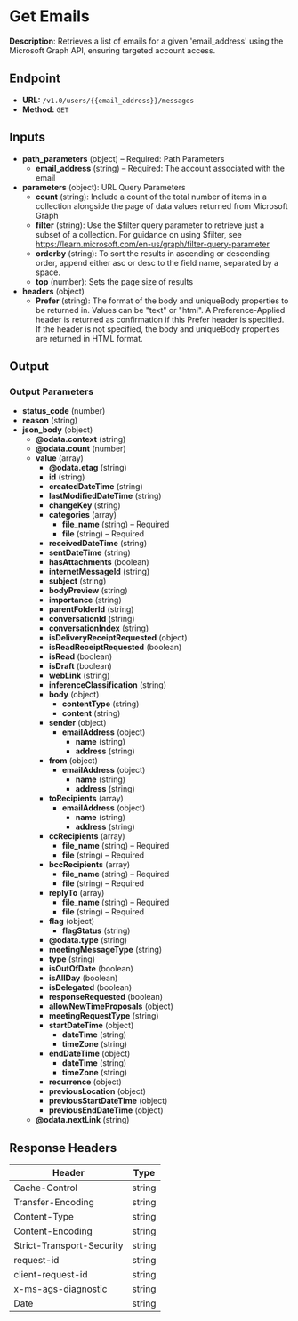 # Get Emails

**Description**: Retrieves a list of emails for a given 'email_address' using the Microsoft Graph API, ensuring targeted account access.

## Endpoint

- **URL:** `/v1.0/users/{{email_address}}/messages`
- **Method:** `GET`
## Inputs

- **path_parameters** (object) – Required: Path Parameters
  - **email_address** (string) – Required: The account associated with the email
- **parameters** (object): URL Query Parameters
  - **count** (string): Include a count of the total number of items in a collection alongside the page of data values returned from Microsoft Graph
  - **filter** (string): Use the $filter query parameter to retrieve just a subset of a collection. For guidance on using $filter, see https://learn.microsoft.com/en-us/graph/filter-query-parameter
  - **orderby** (string): To sort the results in ascending or descending order, append either asc or desc to the field name, separated by a space.
  - **top** (number): Sets the page size of results
- **headers** (object)
  - **Prefer** (string): The format of the body and uniqueBody properties to be returned in. Values can be "text" or "html". A Preference-Applied header is returned as confirmation if this Prefer header is specified. If the header is not specified, the body and uniqueBody properties are returned in HTML format.
## Output

### Output Parameters

- **status_code** (number)
- **reason** (string)
- **json_body** (object)
  - **@odata.context** (string)
  - **@odata.count** (number)
  - **value** (array)
    - **@odata.etag** (string)
    - **id** (string)
    - **createdDateTime** (string)
    - **lastModifiedDateTime** (string)
    - **changeKey** (string)
    - **categories** (array)
      - **file_name** (string) – Required
      - **file** (string) – Required
    - **receivedDateTime** (string)
    - **sentDateTime** (string)
    - **hasAttachments** (boolean)
    - **internetMessageId** (string)
    - **subject** (string)
    - **bodyPreview** (string)
    - **importance** (string)
    - **parentFolderId** (string)
    - **conversationId** (string)
    - **conversationIndex** (string)
    - **isDeliveryReceiptRequested** (object)
    - **isReadReceiptRequested** (boolean)
    - **isRead** (boolean)
    - **isDraft** (boolean)
    - **webLink** (string)
    - **inferenceClassification** (string)
    - **body** (object)
      - **contentType** (string)
      - **content** (string)
    - **sender** (object)
      - **emailAddress** (object)
        - **name** (string)
        - **address** (string)
    - **from** (object)
      - **emailAddress** (object)
        - **name** (string)
        - **address** (string)
    - **toRecipients** (array)
      - **emailAddress** (object)
        - **name** (string)
        - **address** (string)
    - **ccRecipients** (array)
      - **file_name** (string) – Required
      - **file** (string) – Required
    - **bccRecipients** (array)
      - **file_name** (string) – Required
      - **file** (string) – Required
    - **replyTo** (array)
      - **file_name** (string) – Required
      - **file** (string) – Required
    - **flag** (object)
      - **flagStatus** (string)
    - **@odata.type** (string)
    - **meetingMessageType** (string)
    - **type** (string)
    - **isOutOfDate** (boolean)
    - **isAllDay** (boolean)
    - **isDelegated** (boolean)
    - **responseRequested** (boolean)
    - **allowNewTimeProposals** (object)
    - **meetingRequestType** (string)
    - **startDateTime** (object)
      - **dateTime** (string)
      - **timeZone** (string)
    - **endDateTime** (object)
      - **dateTime** (string)
      - **timeZone** (string)
    - **recurrence** (object)
    - **previousLocation** (object)
    - **previousStartDateTime** (object)
    - **previousEndDateTime** (object)
  - **@odata.nextLink** (string)
## Response Headers

| Header | Type |
|--------|------|
| Cache-Control | string |
| Transfer-Encoding | string |
| Content-Type | string |
| Content-Encoding | string |
| Strict-Transport-Security | string |
| request-id | string |
| client-request-id | string |
| x-ms-ags-diagnostic | string |
| Date | string |